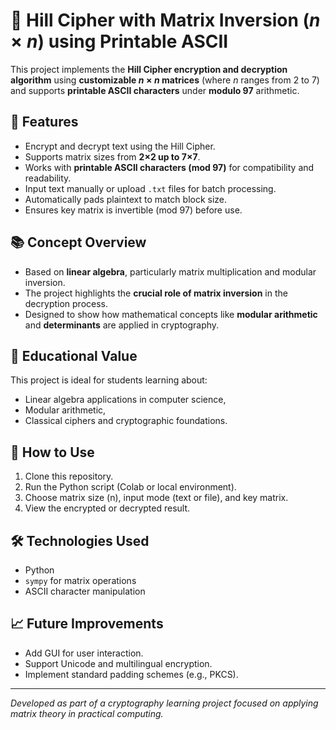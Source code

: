 # 🔐 Hill Cipher with Matrix Inversion $(n×n)$ using Printable ASCII

This project implements the **Hill Cipher encryption and decryption algorithm** using **customizable $n \times n$ matrices** (where $n$ ranges from 2 to 7) and supports **printable ASCII characters** under **modulo 97** arithmetic.

## 🚀 Features

- Encrypt and decrypt text using the Hill Cipher.
- Supports matrix sizes from **2×2 up to 7×7**.
- Works with **printable ASCII characters (mod 97)** for compatibility and readability.
- Input text manually or upload `.txt` files for batch processing.
- Automatically pads plaintext to match block size.
- Ensures key matrix is invertible (mod 97) before use.

## 📚 Concept Overview

- Based on **linear algebra**, particularly matrix multiplication and modular inversion.
- The project highlights the **crucial role of matrix inversion** in the decryption process.
- Designed to show how mathematical concepts like **modular arithmetic** and **determinants** are applied in cryptography.

## 🧠 Educational Value

This project is ideal for students learning about:
- Linear algebra applications in computer science,
- Modular arithmetic,
- Classical ciphers and cryptographic foundations.

## 📂 How to Use

1. Clone this repository.
2. Run the Python script (Colab or local environment).
3. Choose matrix size (n), input mode (text or file), and key matrix.
4. View the encrypted or decrypted result.

## 🛠 Technologies Used

- Python
- `sympy` for matrix operations
- ASCII character manipulation

## 📈 Future Improvements

- Add GUI for user interaction.
- Support Unicode and multilingual encryption.
- Implement standard padding schemes (e.g., PKCS).

---

*Developed as part of a cryptography learning project focused on applying matrix theory in practical computing.*

